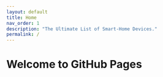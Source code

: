 ```yaml
---
layout: default
title: Home
nav_order: 1
description: "The Ultimate List of Smart-Home Devices."
permalink: /
---
```


# Welcome to GitHub Pages

